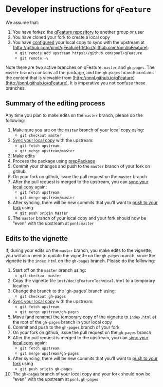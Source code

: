 # Developer instructions for `qFeature`

We assume that:

1. You have forked the [qFeature repository](http://github.com/pnnl/qFeature) to another group or user
2. You have cloned your fork to create a local copy
3. You have [configured](http://help.github.com/articles/configuring-a-remote-for-a-fork/) your local copy to sync with the upstream at [http://github.com/pnnl/qFeature](http://github.com/pnnl/qFeature):
	 * `git remote add upstream https://github.com/pnnl/qFeature`
	 * `git remote -v`

Note there are two active branches on qFeature:  `master` and `gh-pages`.  The `master` branch contains all the package, and the `gh-pages` branch contains the content that is viewable from [http://pnnl.github.io/qFeature](http://pnnl.github.io/qFeature).  It is imperative you not confuse these branches.

## Summary of the editing process

Any time you plan to make edits on the `master` branch, please do the following:

1. Make sure you are on the `master` branch of your local copy using: 
	 * `git checkout master`
2. [Sync your local copy](https://help.github.com/articles/syncing-a-fork/) with the upstream:
	 * `git fetch upstream`
	 * `git merge upstream/master`
3. Make edits
4. Process the package using [prepPackage](http://github.com/pnnl/prepPackage)
5. Commit your changes and push to the `master` branch of your fork on github
6. On your fork on github, issue the pull request on the `master` branch
7. After the pull request is merged to the upstream, you can [sync your local copy](https://help.github.com/articles/syncing-a-fork/) again:
	 * `git fetch upstream`
	 * `git merge upstream/master`
8. After syncing, there will be new commits that you'll want to [push to your fork](https://help.github.com/articles/pushing-to-a-remote/) using 
	 * `git push origin master`
9. The `master` branch of your local copy and your fork should now be "even" with the upstream at `pnnl:master`

## Edits to the vignette

If, during your edits on the `master` branch, you make edits to the vignette, you will also need to update the vignette on the `gh-pages` branch, since the vignette is the `index.html` on the `gh-pages` branch.  Please do the following:

1. Start off on the `master` branch using:  
	 * `git checkout master`
1. Copy the vignette file `inst/doc/qFeatureTechnical.html` to a temporary location
2. Change the branch to the 'gh-pages' branch using:  
	 * `git checkout gh-pages`
3. [Sync your local copy](https://help.github.com/articles/syncing-a-fork/) with the upstream:
	 * `git fetch upstream`
	 * `git merge upstream/gh-pages`
4. Move (and rename) the temporary copy of the vignette to `index.html` at the root of the `gh-pages` branch in your local copy
5. Commit and push to the `gh-pages` branch of your fork
6. On your fork on github, issue the pull request on the `gh-pages` branch
7. After the pull request is merged to the upstream, you can [sync your local copy](https://help.github.com/articles/syncing-a-fork/) again:
	 * `git fetch upstream`
	 * `git merge upstream/gh-pages`
8. After syncing, there will be new commits that you'll want to [push to your fork](https://help.github.com/articles/pushing-to-a-remote/) using 
	 * `git push origin gh-pages`
9. The `gh-pages` branch of your local copy and your fork should now be "even" with the upstream at `pnnl:gh-pages`

